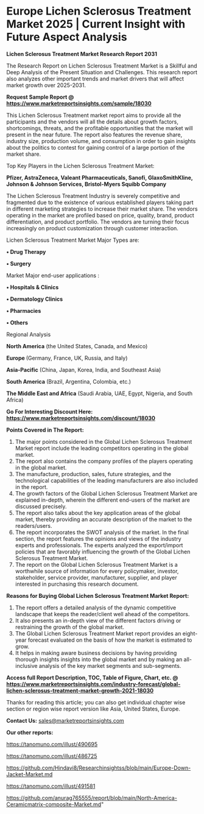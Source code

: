 # Europe Lichen Sclerosus Treatment Market 2025 | Current Insight with Future Aspect Analysis

<strong>Lichen Sclerosus Treatment Market Research Report 2031</strong>

The Research Report on Lichen Sclerosus Treatment Market is a Skillful and Deep Analysis of the Present Situation and Challenges. This research report also analyzes other important trends and market drivers that will affect market growth over 2025-2031.

<strong>Request Sample Report @ <a href=https://www.marketreportsinsights.com/sample/18030>https://www.marketreportsinsights.com/sample/18030</a></strong>

This Lichen Sclerosus Treatment market report aims to provide all the participants and the vendors will all the details about growth factors, shortcomings, threats, and the profitable opportunities that the market will present in the near future. The report also features the revenue share, industry size, production volume, and consumption in order to gain insights about the politics to contest for gaining control of a large portion of the market share.

Top Key Players in the Lichen Sclerosus Treatment Market:

<strong>Pfizer, AstraZeneca, Valeant Pharmaceuticals, Sanofi, GlaxoSmithKline, Johnson & Johnson Services, Bristol-Myers Squibb Company</strong>

The Lichen Sclerosus Treatment Industry is severely competitive and fragmented due to the existence of various established players taking part in different marketing strategies to increase their market share. The vendors operating in the market are profiled based on price, quality, brand, product differentiation, and product portfolio. The vendors are turning their focus increasingly on product customization through customer interaction.

Lichen Sclerosus Treatment Market Major Types are:

<strong>• Drug Therapy

• Surgery</strong>

Market Major end-user applications :

<strong>• Hospitals & Clinics

• Dermatology Clinics

• Pharmacies

• Others</strong>

Regional Analysis

</u><strong><b>North America</b></strong> (the United States, Canada, and Mexico)

<strong><b>Europe </b></strong>(Germany, France, UK, Russia, and Italy)

<strong><b>Asia-Pacific</b></strong> (China, Japan, Korea, India, and Southeast Asia)

<strong><b>South America</b></strong> (Brazil, Argentina, Colombia, etc.)

<strong><b>The Middle East and Africa</b></strong> (Saudi Arabia, UAE, Egypt, Nigeria, and South Africa)

<strong>Go For Interesting Discount Here: <a href=https://www.marketreportsinsights.com/discount/18030>https://www.marketreportsinsights.com/discount/18030</a></strong>

<strong>Points Covered in The Report:</strong>
<ol>
  <li>The major points considered in the Global Lichen Sclerosus Treatment Market report include the leading competitors operating in the global market.</li>
  <li>The report also contains the company profiles of the players operating in the global market.</li>
  <li>The manufacture, production, sales, future strategies, and the technological capabilities of the leading manufacturers are also included in the report.</li>
  <li>The growth factors of the Global Lichen Sclerosus Treatment Market are explained in-depth, wherein the different end-users of the market are discussed precisely.</li>
  <li>The report also talks about the key application areas of the global market, thereby providing an accurate description of the market to the readers/users.</li>
  <li>The report incorporates the SWOT analysis of the market. In the final section, the report features the opinions and views of the industry experts and professionals. The experts analyzed the export/import policies that are favorably influencing the growth of the Global Lichen Sclerosus Treatment Market.</li>
  <li>The report on the Global Lichen Sclerosus Treatment Market is a worthwhile source of information for every policymaker, investor, stakeholder, service provider, manufacturer, supplier, and player interested in purchasing this research document.</li>
</ol>
<strong>Reasons for Buying Global Lichen Sclerosus Treatment Market Report:</strong>

<ol>
  <li>The report offers a detailed analysis of the dynamic competitive landscape that keeps the reader/client well ahead of the competitors.</li>
  <li>It also presents an in-depth view of the different factors driving or restraining the growth of the global market.</li>
  <li>The Global Lichen Sclerosus Treatment Market report provides an eight-year forecast evaluated on the basis of how the market is estimated to grow.</li>
  <li>It helps in making aware business decisions by having providing thorough insights insights into the global market and by making an all-inclusive analysis of the key market segments and sub-segments.</li>
</ol>
<strong>Access full Report Description, TOC, Table of Figure, Chart, etc. @ <a href=https://www.marketreportsinsights.com/industry-forecast/global-lichen-sclerosus-treatment-market-growth-2021-18030>https://www.marketreportsinsights.com/industry-forecast/global-lichen-sclerosus-treatment-market-growth-2021-18030</a></strong>


Thanks for reading this article; you can also get individual chapter wise section or region wise report version like Asia, United States, Europe.

<strong>Contact Us:</strong>
sales@marketreportsinsights.com

<strong>Our other reports:</strong>

<a href=https://tanomuno.com/illust/490695>https://tanomuno.com/illust/490695</a>

<a href=https://tanomuno.com/illust/486725>https://tanomuno.com/illust/486725</a>

<a href=https://github.com/Hindavi8/Researchinsightss/blob/main/Europe-Down-Jacket-Market.md>https://github.com/Hindavi8/Researchinsightss/blob/main/Europe-Down-Jacket-Market.md</a>

<a href=https://tanomuno.com/illust/491581>https://tanomuno.com/illust/491581</a>

<a href=https://github.com/anurag765555/report/blob/main/North-America-Ceramicmatrix-composite-Market.md>https://github.com/anurag765555/report/blob/main/North-America-Ceramicmatrix-composite-Market.md</a>"
